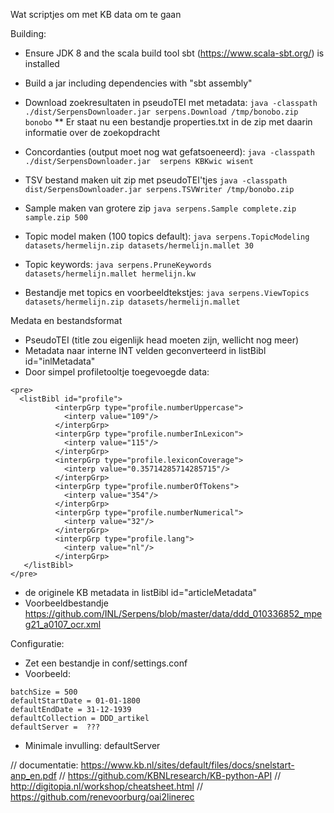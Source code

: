 Wat scriptjes om met KB data om te gaan


Building:

* Ensure JDK 8 and the scala build tool sbt (https://www.scala-sbt.org/) is installed
* Build a jar including dependencies with "sbt assembly"

* Download zoekresultaten in pseudoTEI met metadata: ```java -classpath ./dist/SerpensDownloader.jar serpens.Download /tmp/bonobo.zip bonobo```
** Er staat nu een bestandje properties.txt in de zip met daarin informatie over de zoekopdracht
* Concordanties (output moet nog wat gefatsoeneerd):  ```java -classpath ./dist/SerpensDownloader.jar  serpens KBKwic wisent```
* TSV  bestand maken uit zip met pseudoTEI'tjes ```java -classpath dist/SerpensDownloader.jar serpens.TSVWriter /tmp/bonobo.zip``` 
* Sample maken van grotere zip ```java serpens.Sample complete.zip sample.zip 500``` 
* Topic model maken (100 topics default): ```java serpens.TopicModeling datasets/hermelijn.zip datasets/hermelijn.mallet 30```
* Topic keywords: ```java serpens.PruneKeywords datasets/hermelijn.mallet hermelijn.kw```  
* Bestandje met topics en voorbeeldtekstjes: ```java serpens.ViewTopics datasets/hermelijn.zip datasets/hermelijn.mallet```
 
Medata en bestandsformat
* PseudoTEI (title zou eigenlijk head moeten zijn, wellicht nog meer)
* Metadata naar interne INT velden geconverteerd in listBibl id="inlMetadata"
* Door simpel profiletooltje toegevoegde data:

```
<pre>
  <listBibl id="profile">
          <interpGrp type="profile.numberUppercase">
            <interp value="109"/>
          </interpGrp>
          <interpGrp type="profile.numberInLexicon">
            <interp value="115"/>
          </interpGrp>
          <interpGrp type="profile.lexiconCoverage">
            <interp value="0.35714285714285715"/>
          </interpGrp>
          <interpGrp type="profile.numberOfTokens">
            <interp value="354"/>
          </interpGrp>
          <interpGrp type="profile.numberNumerical">
            <interp value="32"/>
          </interpGrp>
          <interpGrp type="profile.lang">
            <interp value="nl"/>
          </interpGrp>
   </listBibl>
</pre>
```

* de originele KB metadata in listBibl id="articleMetadata"
* Voorbeeldbestandje https://github.com/INL/Serpens/blob/master/data/ddd_010336852_mpeg21_a0107_ocr.xml

Configuratie:

* Zet een bestandje in conf/settings.conf
* Voorbeeld:
```
batchSize = 500
defaultStartDate = 01-01-1800
defaultEndDate = 31-12-1939
defaultCollection = DDD_artikel
defaultServer =  ???
```

* Minimale invulling: defaultServer


// documentatie: https://www.kb.nl/sites/default/files/docs/snelstart-anp_en.pdf
// https://github.com/KBNLresearch/KB-python-API
// http://digitopia.nl/workshop/cheatsheet.html
// https://github.com/renevoorburg/oai2linerec
 
